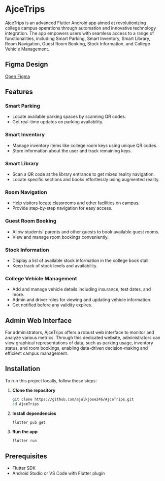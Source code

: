 # AjceTrips

AjceTrips is an advanced Flutter Android app aimed at revolutionizing college campus operations through automation and innovative technology integration. The app empowers users with seamless access to a range of functionalities, including Smart Parking, Smart Inventory, Smart Library, Room Navigation, Guest Room Booking, Stock Information, and College Vehicle Management.

## Figma Design
[Open Figma](https://www.figma.com/design/QRrrTYT1RR9ELqOkvKgHGf/AjceTrips?node-id=0-1&t=Gzmo3HMsOK8WGeNi-1)

## Features

### Smart Parking
- Locate available parking spaces by scanning QR codes.
- Get real-time updates on parking availability.

### Smart Inventory
- Manage inventory items like college room keys using unique QR codes.
- Store information about the user and track remaining keys.

### Smart Library
- Scan a QR code at the library entrance to get mixed reality navigation.
- Locate specific sections and books effortlessly using augmented reality.

### Room Navigation
- Help visitors locate classrooms and other facilities on campus.
- Provide step-by-step navigation for easy access.

### Guest Room Booking
- Allow students' parents and other guests to book available guest rooms.
- View and manage room bookings conveniently.

### Stock Information
- Display a list of available stock information in the college book stall.
- Keep track of stock levels and availability.

### College Vehicle Management
- Add and manage vehicle details including insurance, test dates, and more.
- Admin and driver roles for viewing and updating vehicle information.
- Get notified before any validity expires.

## Admin Web Interface

For administrators, AjceTrips offers a robust web interface to monitor and analyze various metrics. Through this dedicated website, administrators can view graphical representations of data, such as parking usage, inventory status, and room bookings, enabling data-driven decision-making and efficient campus management.

## Installation

To run this project locally, follow these steps:

1. **Clone the repository**
   ```bash
   git clone https://github.com/ajulkjose246/AjceTrips.git
   cd AjceTrips
2. **Install dependencies**
   ```bash
   flutter pub get
3. **Run the app**
   ```bash
   flutter run

## Prerequisites
- Flutter SDK
- Android Studio or VS Code with Flutter plugin
